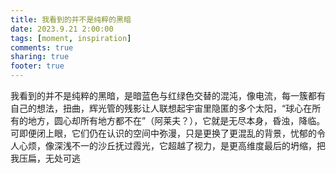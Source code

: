 ```yaml
---
title: 我看到的并不是纯粹的黑暗
date: 2023.9.21 2:00:00
tags: [moment, inspiration]
comments: true
sharing: true
footer: true
---
```

我看到的并不是纯粹的黑暗，是暗蓝色与红绿色交替的混沌，像电流，每一簇都有自己的想法，扭曲，辉光管的残影让人联想起宇宙里隐匿的多个太阳，“球心在所有的地方，圆心却所有地方都不在”（阿莱夫？），它就是无尽本身，昏浊，降临。可即便闭上眼，它们仍在认识的空间中弥漫，只是更换了更混乱的背景，忧郁的令人心烦，像深浅不一的沙丘抚过霞光，它超越了视力，是更高维度最后的坍缩，把我压扁，无处可逃

